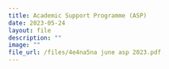 ```yaml
---
title: Academic Support Programme (ASP)
date: 2023-05-24
layout: file
description: ""
image: ""
file_url: /files/4e4na5na june asp 2023.pdf
---
```

